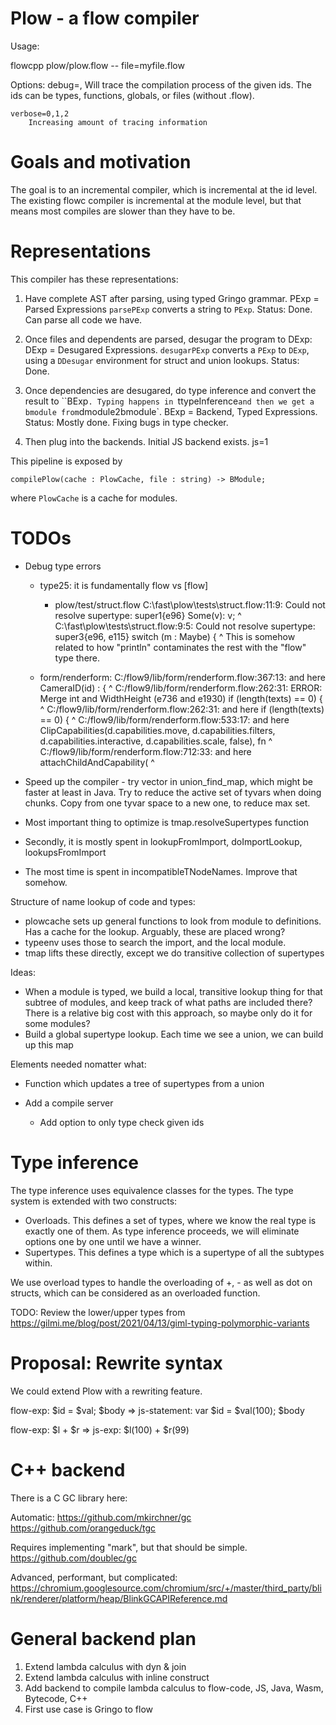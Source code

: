 # Plow - a flow compiler

Usage:

flowcpp plow/plow.flow -- file=myfile.flow

Options:
	debug=<id>,<id>
		Will trace the compilation process of the given ids.
		The ids can be types, functions, globals, or files (without .flow).

	verbose=0,1,2
		Increasing amount of tracing information

# Goals and motivation

The goal is to an incremental compiler, which is incremental at the id level.
The existing flowc compiler is incremental at the module level, but that means
most compiles are slower than they have to be.

# Representations

This compiler has these representations:

1. Have complete AST after parsing, using typed Gringo grammar.
      PExp = Parsed Expressions
   `parsePExp` converts a string to `PExp`.
   Status: Done. Can parse all code we have.

2. Once files and dependents are parsed, desugar the program to DExp:
   DExp = Desugared Expressions.
   `desugarPExp` converts a `PExp` to `DExp`, using a `DDesugar` environment
   for struct and union lookups.
   Status: Done.

3. Once dependencies are desugared, do type inference and convert the result to
   ``BExp`. Typing happens in `ttypeInference` and then we get a bmodule from
   `dmodule2bmodule`.
   BExp = Backend, Typed Expressions.
   Status: Mostly done. Fixing bugs in type checker.

4. Then plug into the backends. Initial JS backend exists. js=1

This pipeline is exposed by 

	compilePlow(cache : PlowCache, file : string) -> BModule;

where `PlowCache` is a cache for modules.

# TODOs

- Debug type errors
  - type25: it is fundamentally flow vs [flow]

	- plow/test/struct.flow
	C:\fast\plow\tests\struct.flow:11:9: Could not resolve supertype: super1{e96}
			Some(v): v;
		^
	C:\fast\plow\tests\struct.flow:9:5: Could not resolve supertype: super3{e96, e115}
		switch (m : Maybe) {
	^
	This is somehow related to how "println" contaminates the rest with the "flow" type
	there.

  - form/renderform:
	C:/flow9/lib/form/renderform.flow:367:13: and here
			CameraID(id) : {
			^
	C:/flow9/lib/form/renderform.flow:262:31: ERROR: Merge int and WidthHeight (e736 and e1930)
				if (length(texts) == 0) {
								^
	C:/flow9/lib/form/renderform.flow:262:31: and here
				if (length(texts) == 0) {
								^
	C:/flow9/lib/form/renderform.flow:533:17: and here
					ClipCapabilities(d.capabilities.move, d.capabilities.filters, d.capabilities.interactive, d.capabilities.scale, false), fn
				^
	C:/flow9/lib/form/renderform.flow:712:33: and here
			attachChildAndCapability(
								^

- Speed up the compiler - try vector in union_find_map, which might be
  faster at least in Java. Try to reduce the active set of tyvars when
  doing chunks. Copy from one tyvar space to a new one, to reduce max
  set.

- Most important thing to optimize is tmap.resolveSupertypes function
- Secondly, it is mostly spent in lookupFromImport, doImportLookup, lookupsFromImport
- The most time is spent in incompatibleTNodeNames. Improve that somehow.

Structure of name lookup of code and types:
  - plowcache sets up general functions to look from module to definitions.
    Has a cache for the lookup. Arguably, these are placed wrong?
  - typeenv uses those to search the import, and the local module. 
  - tmap lifts these directly, except we do transitive collection of supertypes

Ideas:
  - When a module is typed, we build a local, transitive lookup thing for that
    subtree of modules, and keep track of what paths are included there?
    There is a relative big cost with this approach, so maybe only do it for
	some modules?
 - Build a global supertype lookup. Each time we see a union, we can build up
   this map
 
 Elements needed nomatter what:
- Function which updates a tree of supertypes from a union

- Add a compile server
  - Add option to only type check given ids

# Type inference

The type inference uses equivalence classes for the types.
The type system is extended with two constructs:

- Overloads. This defines a set of types, where we know the
  real type is exactly one of them. As type inference proceeds,
  we will eliminate options one by one until we have a winner.
- Supertypes. This defines a type which is a supertype of all
  the subtypes within.

We use overload types to handle the overloading of +, - as well as
dot on structs, which can be considered as an overloaded function.

TODO: Review the lower/upper types from
https://gilmi.me/blog/post/2021/04/13/giml-typing-polymorphic-variants

# Proposal: Rewrite syntax

We could extend Plow with a rewriting feature.

flow-exp: $id = $val; $body
=>
js-statement: 
var $id = $val(100);
$body

flow-exp: $l + $r
=>
js-exp: $l(100) + $r(99)

# C++ backend

There is a C GC library here:

Automatic:
https://github.com/mkirchner/gc
https://github.com/orangeduck/tgc

Requires implementing "mark", but that should be simple.
https://github.com/doublec/gc

Advanced, performant, but complicated:
https://chromium.googlesource.com/chromium/src/+/master/third_party/blink/renderer/platform/heap/BlinkGCAPIReference.md

# General backend plan

1. Extend lambda calculus with dyn & join
2. Extend lambda calculus with inline construct
3. Add backend to compile lambda calculus to flow-code, JS, Java, Wasm, Bytecode, C++
4. First use case is Gringo to flow
